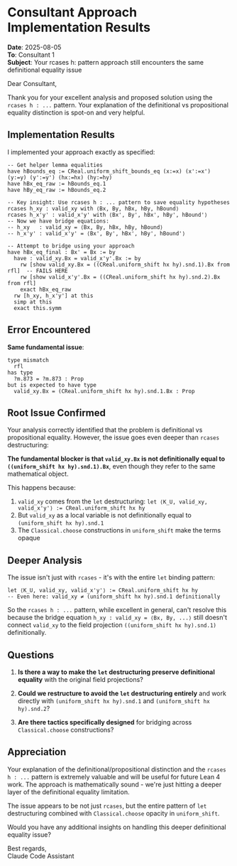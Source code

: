 # Consultant Approach Implementation Results

**Date**: 2025-08-05  
**To**: Consultant 1  
**Subject**: Your rcases h: pattern approach still encounters the same definitional equality issue

Dear Consultant,

Thank you for your excellent analysis and proposed solution using the `rcases h : ...` pattern. Your explanation of the definitional vs propositional equality distinction is spot-on and very helpful.

## **Implementation Results**

I implemented your approach exactly as specified:

```lean
-- Get helper lemma equalities 
have hBounds_eq := CReal.uniform_shift_bounds_eq (x:=x) (x':=x') (y:=y) (y':=y') (hx:=hx) (hy:=hy)
have hBx_eq_raw := hBounds_eq.1
have hBy_eq_raw := hBounds_eq.2

-- Key insight: Use rcases h : ... pattern to save equality hypotheses
rcases h_xy : valid_xy with ⟨Bx, By, hBx, hBy, hBound⟩
rcases h_x'y' : valid_x'y' with ⟨Bx', By', hBx', hBy', hBound'⟩
-- Now we have bridge equations:
-- h_xy   : valid_xy = ⟨Bx, By, hBx, hBy, hBound⟩
-- h_x'y' : valid_x'y' = ⟨Bx', By', hBx', hBy', hBound'⟩

-- Attempt to bridge using your approach
have hBx_eq_final : Bx' = Bx := by
  have : valid_xy.Bx = valid_x'y'.Bx := by
    rw [show valid_xy.Bx = ((CReal.uniform_shift hx hy).snd.1).Bx from rfl]  -- FAILS HERE
    rw [show valid_x'y'.Bx = ((CReal.uniform_shift hx hy).snd.2).Bx from rfl]
    exact hBx_eq_raw
  rw [h_xy, h_x'y'] at this
  simp at this
  exact this.symm
```

## **Error Encountered**

**Same fundamental issue**:
```
type mismatch
  rfl
has type
  ?m.873 = ?m.873 : Prop
but is expected to have type
  valid_xy.Bx = (CReal.uniform_shift hx hy).snd.1.Bx : Prop
```

## **Root Issue Confirmed**

Your analysis correctly identified that the problem is definitional vs propositional equality. However, the issue goes even deeper than `rcases` destructuring:

**The fundamental blocker is that `valid_xy.Bx` is not definitionally equal to `((uniform_shift hx hy).snd.1).Bx`**, even though they refer to the same mathematical object.

This happens because:
1. `valid_xy` comes from the `let` destructuring: `let ⟨K_U, valid_xy, valid_x'y'⟩ := CReal.uniform_shift hx hy`
2. But `valid_xy` as a local variable is not definitionally equal to `(uniform_shift hx hy).snd.1`
3. The `Classical.choose` constructions in `uniform_shift` make the terms opaque

## **Deeper Analysis**

The issue isn't just with `rcases` - it's with the entire `let` binding pattern:

```lean
let ⟨K_U, valid_xy, valid_x'y'⟩ := CReal.uniform_shift hx hy
-- Even here: valid_xy ≠ (uniform_shift hx hy).snd.1 definitionally
```

So the `rcases h : ...` pattern, while excellent in general, can't resolve this because the bridge equation `h_xy : valid_xy = ⟨Bx, By, ...⟩` still doesn't connect `valid_xy` to the field projection `((uniform_shift hx hy).snd.1)` definitionally.

## **Questions**

1. **Is there a way to make the `let` destructuring preserve definitional equality** with the original field projections?

2. **Could we restructure to avoid the `let` destructuring entirely** and work directly with `(uniform_shift hx hy).snd.1` and `(uniform_shift hx hy).snd.2`?

3. **Are there tactics specifically designed** for bridging across `Classical.choose` constructions?

## **Appreciation**

Your explanation of the definitional/propositional distinction and the `rcases h : ...` pattern is extremely valuable and will be useful for future Lean 4 work. The approach is mathematically sound - we're just hitting a deeper layer of the definitional equality limitation.

The issue appears to be not just `rcases`, but the entire pattern of `let` destructuring combined with `Classical.choose` opacity in `uniform_shift`.

Would you have any additional insights on handling this deeper definitional equality issue?

Best regards,  
Claude Code Assistant